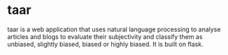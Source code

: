 # taar
 taar is a web application that uses natural language processing to analyse articles and blogs to evaluate their subjectivity and classify them as unbiased, slightly biased, biased or highly biased. It is built on flask.
